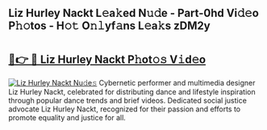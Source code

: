 ## Liz Hurley Nackt L𝚎a𝚔ed N𝚞𝚍e - Part-0hd Vi𝚍𝚎o P𝚑𝚘tos - H𝚘𝚝 O𝚗𝚕yf𝚊ns L𝚎a𝚔s zDM2y

# <h2><a href="http://kf8xhi.oniu.top/?m=Liz+Hurley+Nackt">🔗👉 🔴 Liz Hurley Nackt P𝚑ot𝚘𝚜 V𝚒d𝚎o</a></h2>

[![Liz Hurley Nackt Nu𝚍e𝚜](https://i.imgur.com/0qMVB7G.gif)](http://kf8xhi.oniu.top/?m=Liz+Hurley+Nackt)
Cybernetic performer and multimedia designer Liz Hurley Nackt, celebrated for distributing dance and lifestyle inspiration through popular dance trends and brief videos. Dedicated social justice advocate Liz Hurley Nackt, recognized for their passion and efforts to promote equality and justice for all.  

